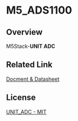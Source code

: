 # M5_ADS1100

## Overview

M5Stack-**UNIT ADC**

## Related Link

[Docment & Datasheet](https://docs.m5stack.com/en/unit/adc)

## License

[UNIT_ADC - MIT](LICENSE)

